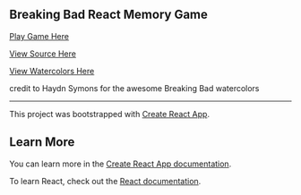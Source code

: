 ## Breaking Bad React Memory Game

[Play Game Here](https://jhadev.github.io/breaking-react-game/)

[View Source Here](https://github.com/jhadev/breaking-react-game/tree/code)

[View Watercolors Here](http://www.haydnsymons.com/work/breaking-bad-portraits)

credit to Haydn Symons for the awesome Breaking Bad watercolors


----
This project was bootstrapped with [Create React App](https://github.com/facebook/create-react-app).

## Learn More

You can learn more in the [Create React App documentation](https://facebook.github.io/create-react-app/docs/getting-started).

To learn React, check out the [React documentation](https://reactjs.org/).
